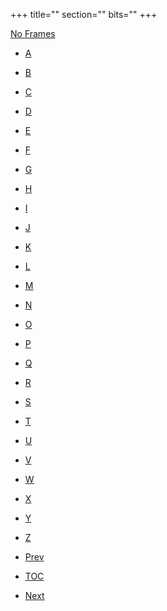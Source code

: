 +++
title=""
section=""
bits=""
+++


[No Frames](realindex.html)

-   [A](realindex.html#A)
-   [B](realindex.html#B)
-   [C](realindex.html#C)
-   [D](realindex.html#D)
-   [E](realindex.html#E)
-   [F](realindex.html#F)
-   [G](realindex.html#G)
-   [H](realindex.html#H)
-   [I](realindex.html#I)
-   [J](realindex.html#J)
-   [K](realindex.html#K)
-   [L](realindex.html#L)
-   [M](realindex.html#M)
-   [N](realindex.html#N)
-   [O](realindex.html#O)
-   [P](realindex.html#P)
-   [Q](realindex.html#Q)
-   [R](realindex.html#R)
-   [S](realindex.html#S)
-   [T](realindex.html#T)
-   [U](realindex.html#U)
-   [V](realindex.html#V)
-   [W](realindex.html#W)
-   [X](realindex.html#X)
-   [Y](realindex.html#Y)
-   [Z](realindex.html#Z)

-   [Prev](GlossaryFS.html)
-   [TOC](overview.html)
-   [Next](license.html)


